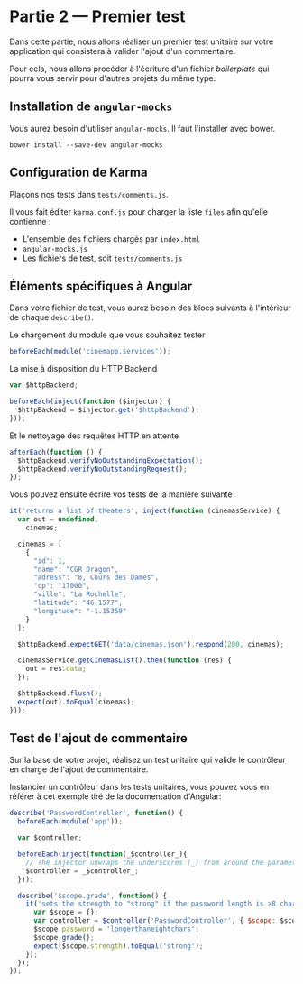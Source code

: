 Partie&nbsp;2&nbsp;&mdash; Premier test
=======================================

Dans cette partie, nous allons réaliser un premier test unitaire sur
votre application qui consistera à valider l'ajout d'un commentaire.

Pour cela, nous allons procéder à l'écriture d'un fichier *boilerplate*
qui pourra vous servir pour d'autres projets du même type.

## Installation de `angular-mocks`

Vous aurez besoin d'utiliser `angular-mocks`. Il faut l'installer avec
bower.

```
bower install --save-dev angular-mocks
```

## Configuration de Karma

Plaçons nos tests dans `tests/comments.js`.

Il vous fait éditer `karma.conf.js` pour charger la liste `files` afin
qu'elle contienne&nbsp;:

- L'ensemble des fichiers chargés par `index.html`
- `angular-mocks.js`
- Les fichiers de test, soit `tests/comments.js`

## Éléments spécifiques à Angular

Dans votre fichier de test, vous aurez besoin des blocs suivants à
l'intérieur de chaque `describe()`.

Le chargement du module que vous souhaitez tester

```javascript
beforeEach(module('cinemapp.services'));
```

La mise à disposition du HTTP Backend

```javascript
var $httpBackend;

beforeEach(inject(function ($injector) {
  $httpBackend = $injector.get('$httpBackend');
}));
```

Et le nettoyage des requêtes HTTP en attente

```javascript
afterEach(function () {
  $httpBackend.verifyNoOutstandingExpectation();
  $httpBackend.verifyNoOutstandingRequest();
});
```

Vous pouvez ensuite écrire vos tests de la manière suivante

```javascript
it('returns a list of theaters', inject(function (cinemasService) {
  var out = undefined,
    cinemas;

  cinemas = [
    {
      "id": 1,
      "name": "CGR Dragon",
      "adress": "8, Cours des Dames",
      "cp": "17000",
      "ville": "La Rochelle",
      "latitude": "46.1577",
      "longitude": "-1.15359"
    }
  ];

  $httpBackend.expectGET('data/cinemas.json').respond(200, cinemas);

  cinemasService.getCinemasList().then(function (res) {
    out = res.data;
  });

  $httpBackend.flush();
  expect(out).toEqual(cinemas);
}));
```

## Test de l'ajout de commentaire

Sur la base de votre projet, réalisez un test unitaire qui valide le
contrôleur en charge de l'ajout de commentaire.

Instancier un contrôleur dans les tests unitaires, vous pouvez vous
en référer à cet exemple tiré de la documentation d'Angular:

```javascript
describe('PasswordController', function() {
  beforeEach(module('app'));

  var $controller;

  beforeEach(inject(function(_$controller_){
    // The injector unwraps the underscores (_) from around the parameter names when matching
    $controller = _$controller_;
  }));

  describe('$scope.grade', function() {
    it('sets the strength to "strong" if the password length is >8 chars', function() {
      var $scope = {};
      var controller = $controller('PasswordController', { $scope: $scope });
      $scope.password = 'longerthaneightchars';
      $scope.grade();
      expect($scope.strength).toEqual('strong');
    });
  });
});
```
